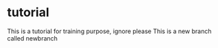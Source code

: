 # tutorial
This is a tutorial for training purpose, ignore please
This is a new branch called newbranch
